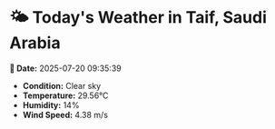 # 🌤️ Today's Weather in Taif, Saudi Arabia

**📅 Date:** 2025-07-20 09:35:39

- **Condition:** Clear sky
- **Temperature:** 29.56°C
- **Humidity:** 14%
- **Wind Speed:** 4.38 m/s
